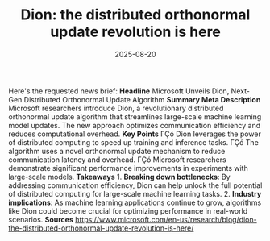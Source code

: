 ﻿---
title: 'Dion: the distributed orthonormal update revolution is here'
date: '2025-08-20'
category: Markets
summary: ''
slug: dion the distributed orthonormal update revolution is here
source_urls:
- https://www.microsoft.com/en-us/research/blog/dion-the-distributed-orthonormal-update-revolution-is-here/
seo:
  title: 'Dion: the distributed orthonormal update revolution is here | Hash n Hedge'
  description: ''
  keywords:
  - news
  - markets
  - brief
---

Here's the requested news brief:  **Headline** Microsoft Unveils Dion, Next-Gen Distributed Orthonormal Update Algorithm  **Summary Meta Description** Microsoft researchers introduce Dion, a revolutionary distributed orthonormal update algorithm that streamlines large-scale machine learning model updates. The new approach optimizes communication efficiency and reduces computational overhead.  **Key Points**  ΓÇó Dion leverages the power of distributed computing to speed up training and inference tasks. ΓÇó The algorithm uses a novel orthonormal update mechanism to reduce communication latency and overhead. ΓÇó Microsoft researchers demonstrate significant performance improvements in experiments with large-scale models.  **Takeaways**  1. **Breaking down bottlenecks**: By addressing communication efficiency, Dion can help unlock the full potential of distributed computing for large-scale machine learning tasks. 2. **Industry implications**: As machine learning applications continue to grow, algorithms like Dion could become crucial for optimizing performance in real-world scenarios.  **Sources** https://www.microsoft.com/en-us/research/blog/dion-the-distributed-orthonormal-update-revolution-is-here/ 
